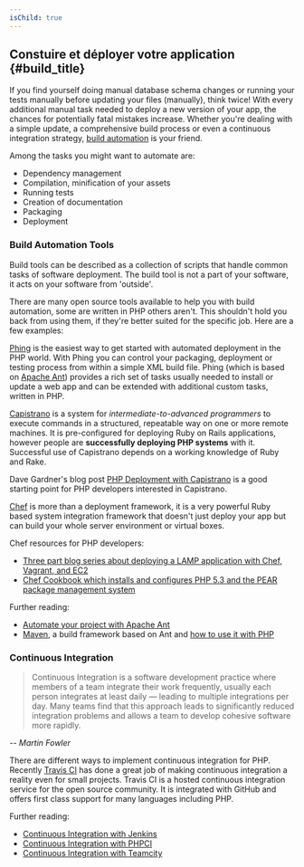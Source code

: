 ```yaml
---
isChild: true
---
```


## Constuire et déployer votre application {#build_title}

If you find yourself doing manual database schema changes or running your tests manually before updating your files 
(manually), think twice! With every additional manual task needed to deploy a new version of your app, the chances for 
potentially fatal mistakes increase. Whether you're dealing with a simple update, a comprehensive build process or 
even a continuous integration strategy, [build automation](http://en.wikipedia.org/wiki/Build_automation) is your 
friend.

Among the tasks you might want to automate are:

* Dependency management
* Compilation, minification of your assets
* Running tests
* Creation of documentation
* Packaging
* Deployment


### Build Automation Tools

Build tools can be described as a collection of scripts that handle common tasks of software deployment. The build 
tool is not a part of your software, it acts on your software from 'outside'.

There are many open source tools available to help you with build automation, some are written in PHP others aren't. 
This shouldn't hold you back from using them, if they're better suited for the specific job. Here are a few examples:

[Phing](http://www.phing.info/) is the easiest way to get started with automated deployment in the PHP world. With 
Phing you can control your packaging, deployment or testing process from within a simple XML build file. Phing (which 
is based on [Apache Ant](http://ant.apache.org/)) provides a rich set of tasks usually needed to install or update a 
web app and can be extended with additional custom tasks, written in PHP.

[Capistrano](https://github.com/capistrano/capistrano/wiki) is a system for *intermediate-to-advanced programmers* to 
execute commands in a structured, repeatable way on one or more remote machines. It is pre-configured for deploying 
Ruby on Rails applications, however people are **successfully deploying PHP systems** with it. Successful use of 
Capistrano depends on a working knowledge of Ruby and Rake.

Dave Gardner's blog post [PHP Deployment with Capistrano](http://www.davegardner.me.uk/blog/2012/02/13/php-deployment-with-capistrano/) 
is a good starting point for PHP developers interested in Capistrano.

[Chef](http://www.opscode.com/chef/) is more than a deployment framework, it is a very powerful Ruby based system 
integration framework that doesn't just deploy your app but can build your whole server environment or virtual boxes.

Chef resources for PHP developers:

* [Three part blog series about deploying a LAMP application with Chef, Vagrant, and EC2](http://www.jasongrimes.org/2012/06/managing-lamp-environments-with-chef-vagrant-and-ec2-1-of-3/)
* [Chef Cookbook which installs and configures PHP 5.3 and the PEAR package management system](https://github.com/opscode-cookbooks/php)

Further reading:

* [Automate your project with Apache Ant](http://net.tutsplus.com/tutorials/other/automate-your-projects-with-apache-ant/)
* [Maven](http://maven.apache.org/), a build framework based on Ant and [how to use it with PHP](http://www.php-maven.org/)

### Continuous Integration

> Continuous Integration is a software development practice where members of a team integrate their work frequently, 
> usually each person integrates at least daily — leading to multiple integrations per day. Many teams find that this 
> approach leads to significantly reduced integration problems and allows a team to develop cohesive software more 
> rapidly.

*-- Martin Fowler*

There are different ways to implement continuous integration for PHP. Recently [Travis CI](https://travis-ci.org/) has 
done a great job of making continuous integration a reality even for small projects. Travis CI is a hosted continuous 
integration service for the open source community. It is integrated with GitHub and offers first class support for many 
languages including PHP.

Further reading:

* [Continuous Integration with Jenkins](http://jenkins-ci.org/)
* [Continuous Integration with PHPCI](http://www.phptesting.org/)
* [Continuous Integration with Teamcity](http://www.jetbrains.com/teamcity/)

